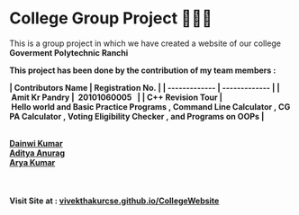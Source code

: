 <h1> College Group Project 👨‍🎓🔭 </h1>
<p>This is a group project in which we have created a website of our college <b>Goverment Polytechnic Ranchi </b></p>

<b><p>This project has been done by the contribution of my team members :</p>

 | Contributors Name | Registration No. | 
 | ------------- | ------------- | 
 | Amit Kr Pandry |  20101060005   | 
 | C++ Revision Tour | Hello world and Basic Practice Programs , Command Line Calculator , CGPA Calculator , Voting Eligibility Checker , and Programs on OOPs | 
 


<p>
<br/><a href="https://github.com/Dainwi">Dainwi Kumar</a>
<br/><a href=""> Aditya Anurag </a><br/>
<a href="https://github.com/itsaryasharma">Arya Kumar</a>
</p></b>


<br/>
<h4> Visit Site at : <a href="https://vivekthakurcse.github.io/CollegeWebsite/">vivekthakurcse.github.io/CollegeWebsite</a></h4>
